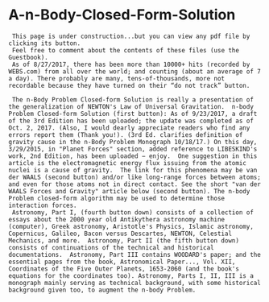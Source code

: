 # A-n-Body-Closed-Form-Solution
     This page is under construction...but you can view any pdf file by clicking its button.  
     Feel free to comment about the contents of these files (use the Guestbook).  
     As of 8/27/2017, there has been more than 10000+ hits (recorded by WEBS.com) from all over the world; and counting (about an average of 7 a day). There probably are many, tens-of-thousands, more not recordable because they have turned on their “do not track” button. 
     
     The n-Body Problem Closed-form Solution is really a presentation of the generalization of NEWTON's Law of Universal Gravitation.  n-body Problem Closed-form Solution (first button): As of 9/23/2017, a draft of the 3rd Edition has been uploaded; the update was completed as of Oct. 2, 2017. (Also, I would dearly appreciate readers who find any errors report them (Thank you!). (3rd Ed. clarifies definition of gravity cause in the n-Body Problem Monograph 10/18/17.) On this day, 3/29/2015, in "Planet Forces" section, added reference to LIBESKIND's work, 2nd Edition, has been uploaded − enjoy.  One suggestion in this article is the electromagnetic energy flux issuing from the atomic nuclei is a cause of gravity.  The link for this phenomena may be van der WAALS (second button) and/or like long-range forces between atoms; and even for those atoms not in direct contact. See the short "van der WAALS Forces and Gravity" article below (second button). The n-body Problem closed-form algorithm may be used to determine those interaction forces. 
     Astronomy, Part I, (fourth button down) consists of a collection of essays about the 2000 year old Antikythera astronomy machine (computer), Greek astronomy, Aristotle's Physics, Islamic astronomy, Copernicus, Galileo, Bacon versus Descartes, NEWTON, Celestial Mechanics, and more.  Astronomy, Part II (the fifth button down) consists of continuations of the technical and historical documentations.  Astronomy, Part III contains WOODARD's paper; and the essential pages from the book, Astronomical Paper..., Vol. XII, Coordinates of the Five Outer Planets, 1653-2060 (and the book's equations for the coordinates too). Astronomy, Parts I, II, III is a monograph mainly serving as technical background, with some historical background given too, to augment the n-body Problem. 
